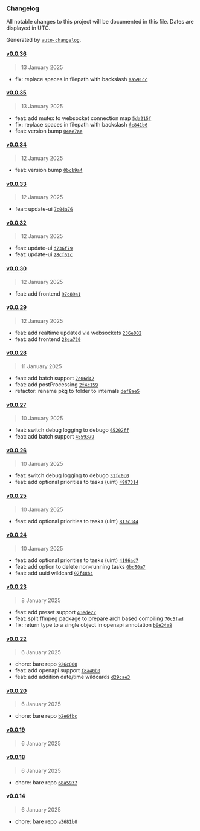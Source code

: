 ### Changelog

All notable changes to this project will be documented in this file. Dates are displayed in UTC.

Generated by [`auto-changelog`](https://github.com/CookPete/auto-changelog).

#### [v0.0.36](https://github.com/welovemedia/ffmate/compare/v0.0.35...v0.0.36)

> 13 January 2025

- fix: replace spaces in filepath with backslash [`aa591cc`](https://github.com/welovemedia/ffmate/commit/aa591cc01f17f455a1edb6775459da646836cbb2)

#### [v0.0.35](https://github.com/welovemedia/ffmate/compare/v0.0.34...v0.0.35)

> 13 January 2025

- feat: add mutex to websocket connection map [`5da215f`](https://github.com/welovemedia/ffmate/commit/5da215f6d54100e7293a68813d2ac7ac1832cabf)
- fix: replace spaces in filepath with backslash [`fc841b6`](https://github.com/welovemedia/ffmate/commit/fc841b68b0b523d5a2833639a1b49a6a102c1cc2)
- feat: version bump [`04ae7ae`](https://github.com/welovemedia/ffmate/commit/04ae7aeabac9448166c0c20a9c353554f1f18ba9)

#### [v0.0.34](https://github.com/welovemedia/ffmate/compare/v0.0.33...v0.0.34)

> 12 January 2025

- feat: version bump [`0bcb9a4`](https://github.com/welovemedia/ffmate/commit/0bcb9a444e9f4885e129ae32e593f1483b34f602)

#### [v0.0.33](https://github.com/welovemedia/ffmate/compare/v0.0.32...v0.0.33)

> 12 January 2025

- fear: update-ui [`7c04a76`](https://github.com/welovemedia/ffmate/commit/7c04a76d75ec4b6052c2a5dfa34f78d462a776f6)

#### [v0.0.32](https://github.com/welovemedia/ffmate/compare/v0.0.30...v0.0.32)

> 12 January 2025

- feat: update-ui [`d736f79`](https://github.com/welovemedia/ffmate/commit/d736f79a3b6f884c00d51f24a5a62a370e957ebb)
- feat: update-ui [`28cf62c`](https://github.com/welovemedia/ffmate/commit/28cf62cb4d039ff2593d644d66acbe39d1d0e65f)

#### [v0.0.30](https://github.com/welovemedia/ffmate/compare/v0.0.29...v0.0.30)

> 12 January 2025

- feat: add frontend [`97c89a1`](https://github.com/welovemedia/ffmate/commit/97c89a112a21231eb0f80ca72551edc6f2894cac)

#### [v0.0.29](https://github.com/welovemedia/ffmate/compare/v0.0.28...v0.0.29)

> 12 January 2025

- feat: add realtime updated via websockets [`236e002`](https://github.com/welovemedia/ffmate/commit/236e0024ac6f8a9384712c5f7e80baf89779aeed)
- feat: add frontend [`28ea720`](https://github.com/welovemedia/ffmate/commit/28ea720fe9c37b871c9b28a2e167334bb0d50b7f)

#### [v0.0.28](https://github.com/welovemedia/ffmate/compare/v0.0.27...v0.0.28)

> 11 January 2025

- feat: add batch support [`7e06d42`](https://github.com/welovemedia/ffmate/commit/7e06d42d5bf58095f67b9b9dd28970300834019c)
- feat: add postProcessing [`2f4c159`](https://github.com/welovemedia/ffmate/commit/2f4c159c8e4fd92421de69790d45bb9bc32b84ef)
- refactor: rename pkg to folder to internals [`def8ae5`](https://github.com/welovemedia/ffmate/commit/def8ae527d6c4194346ca8a340c544527dc56cd8)

#### [v0.0.27](https://github.com/welovemedia/ffmate/compare/v0.0.26...v0.0.27)

> 10 January 2025

- feat: switch debug logging to debugo [`65202ff`](https://github.com/welovemedia/ffmate/commit/65202ff2f8d61f0b2998c192e9ad161f46ea8a9d)
- feat: add batch support [`4559379`](https://github.com/welovemedia/ffmate/commit/45593795127db92aca68f76aee0663eee505393b)

#### [v0.0.26](https://github.com/welovemedia/ffmate/compare/v0.0.25...v0.0.26)

> 10 January 2025

- feat: switch debug logging to debugo [`31fc0c0`](https://github.com/welovemedia/ffmate/commit/31fc0c0c6dbea4e4d44156b4dcde8d90ea4f2eaa)
- feat: add optional priorities to tasks (uint) [`4997314`](https://github.com/welovemedia/ffmate/commit/4997314fc6b37388e5185d935451e5c682879f65)

#### [v0.0.25](https://github.com/welovemedia/ffmate/compare/v0.0.24...v0.0.25)

> 10 January 2025

- feat: add optional priorities to tasks (uint) [`817c344`](https://github.com/welovemedia/ffmate/commit/817c3445258c7b1c973b8a3ed71f96f58a47d63c)

#### [v0.0.24](https://github.com/welovemedia/ffmate/compare/v0.0.23...v0.0.24)

> 10 January 2025

- feat: add optional priorities to tasks (uint) [`4196ad7`](https://github.com/welovemedia/ffmate/commit/4196ad7b87eb84666697cb7319ff2f1aafa71205)
- feat: add option to delete non-running tasks [`0bd50a7`](https://github.com/welovemedia/ffmate/commit/0bd50a7dd2900d0037fd32b3fcb8a58afe8d281d)
- feat: add uuid wildcard [`92f48b4`](https://github.com/welovemedia/ffmate/commit/92f48b4725cf30f227101c9204f3ee622c81df63)

#### [v0.0.23](https://github.com/welovemedia/ffmate/compare/v0.0.22...v0.0.23)

> 8 January 2025

- feat: add preset support [`43ede22`](https://github.com/welovemedia/ffmate/commit/43ede227011110656801bb1fd4d8c613573804c2)
- feat: split ffmpeg package to prepare arch based compiling [`70c5fad`](https://github.com/welovemedia/ffmate/commit/70c5fad38c24e2d58503c6d7839667b99f80abc5)
- fix: return type to a single object in openapi annotation [`b0e24e8`](https://github.com/welovemedia/ffmate/commit/b0e24e8b0b9c711bcf7a4260e97269ea7d4141ea)

#### [v0.0.22](https://github.com/welovemedia/ffmate/compare/v0.0.20...v0.0.22)

> 6 January 2025

- chore: bare repo [`926c000`](https://github.com/welovemedia/ffmate/commit/926c000f05f321afdc1dac81c0f03bde3cb48933)
- feat: add openapi support [`f8a40b3`](https://github.com/welovemedia/ffmate/commit/f8a40b3a9ea8a81e84787726ad285cdb20d88097)
- feat: add addition date/time wildcards [`d29cae3`](https://github.com/welovemedia/ffmate/commit/d29cae3f8a58c42fb0a6bc4255e9879cd9961be1)

#### [v0.0.20](https://github.com/welovemedia/ffmate/compare/v0.0.19...v0.0.20)

> 6 January 2025

- chore: bare repo [`b2e6fbc`](https://github.com/welovemedia/ffmate/commit/b2e6fbc06a2d1c16a466a4b7c2cbe3a7f8224cd9)

#### [v0.0.19](https://github.com/welovemedia/ffmate/compare/v0.0.18...v0.0.19)

> 6 January 2025

#### [v0.0.18](https://github.com/welovemedia/ffmate/compare/v0.0.14...v0.0.18)

> 6 January 2025

- chore: bare repo [`68a5937`](https://github.com/welovemedia/ffmate/commit/68a5937c138f94488d5c2d71147a089db5b86b5d)

#### v0.0.14

> 6 January 2025

- chore: bare repo [`a3681b0`](https://github.com/welovemedia/ffmate/commit/a3681b0c298338bd27e7b819116b12d5138ea3ea)
